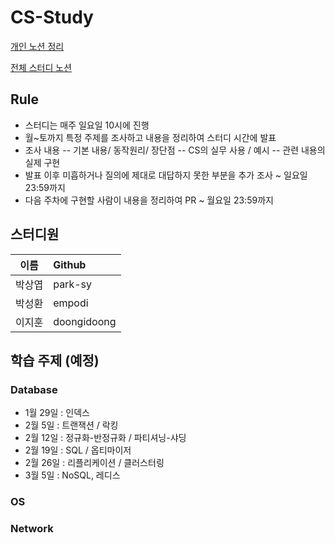 # CS-Study

[개인 노션 정리](https://fragrant-chameleon-864.notion.site/c24e84d2b9bd4b5883a282823af9639e?v=a653e2a1c05e440cbfc85ed0ea50073e)

[전체 스터디 노션](https://fragrant-chameleon-864.notion.site/1ddd9c9e969f4e99a1249e28f7f70edf?v=df5df7e01c07470488d96ecbb8fd6ed1)

## Rule
- 스터디는 매주 일요일 10시에 진행
- 월~토까지 특정 주제를 조사하고 내용을 정리하여 스터디 시간에 발표
- 조사 내용
-- 기본 내용/ 동작원리/ 장단점
-- CS의 실무 사용 / 예시
-- 관련 내용의 실제 구현
- 발표 이후 미흡하거나 질의에 제대로 대답하지 못한 부분을 추가 조사 ~ 일요일 23:59까지
- 다음 주차에 구현할 사람이 내용을 정리하여 PR ~ 월요일 23:59까지

## 스터디원

|     이름     | Github          | 
| :----------: | :------------- | 
|    박상엽    | park-sy         | 
|    박성환    | empodi          |
|    이지훈    |   doongidoong   | 


## 학습 주제 (예정)

### Database
- 1월 29일 : 인덱스
- 2월 5일 : 트랜잭션 / 락킹
- 2월 12일 : 정규화-반정규화 / 파티셔닝-샤딩
- 2월 19일 : SQL / 옵티마이저
- 2월 26일 : 리플리케이션 / 클러스터링
- 3월 5일 : NoSQL, 레디스

### OS
### Network

